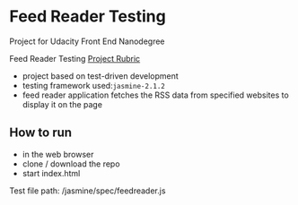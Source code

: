 # Feed Reader Testing

Project for Udacity Front End Nanodegree

Feed Reader Testing [Project Rubric](https://review.udacity.com/#!/projects/3442558598/rubric)

- project based on test-driven development
- testing framework used:`jasmine-2.1.2`
- feed reader application fetches the RSS data from specified websites to display it on the page

## How to run
- in the web browser
- clone / download the repo
- start index.html

Test file path:
    /jasmine/spec/feedreader.js



